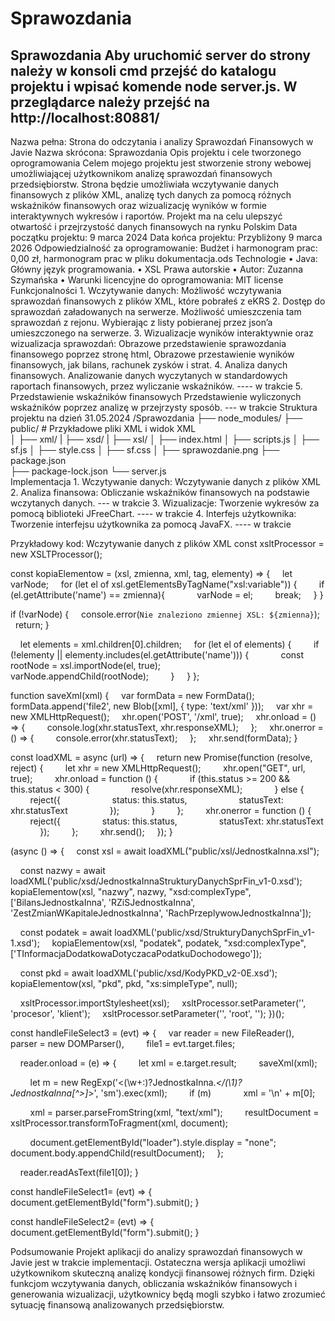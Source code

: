 # Sprawozdania
Sprawozdania
Aby uruchomić server do strony należy w konsoli cmd przejść do katalogu projektu i wpisać komende node server.js. W przeglądarce należy przejść na http://localhost:80881/
------------------------------------------------------------------------------------------------------------------------------------------------------------------------------------------------
Nazwa pełna: Strona do odczytania i analizy Sprawozdań Finansowych w Javie
Nazwa skrócona: Sprawozdania
Opis projektu i cele tworzonego oprogramowania
Celem mojego projektu jest stworzenie strony webowej umożliwiającej użytkownikom analizę sprawozdań finansowych przedsiębiorstw. Strona będzie umożliwiała wczytywanie danych finansowych z plików XML, analizę tych danych za pomocą różnych wskaźników finansowych oraz wizualizację wyników w formie interaktywnych wykresów i raportów. Projekt ma na celu ulepszyć otwartość i przejrzystość danych finansowych na rynku Polskim
Data początku projektu: 9 marca 2024
Data końca projektu: Przybliżony 9 marca 2026
Odpowiedzialność za oprogramowanie:
Budżet i harmonogram prac: 0,00 zł, harmonogram prac w pliku dokumentacja.ods
Technologie
    • Java: Główny język programowania.
    • XSL
Prawa autorskie
    • Autor: Zuzanna Szymańska
    • Warunki licencyjne do oprogramowania: MIT license  
Funkcjonalności
    1. Wczytywanie danych: Możliwość wczytywania sprawozdań finansowych z plików XML, które pobrałeś z eKRS
    2. Dostęp do sprawozdań załadowanych na serwerze. Możliwość umieszczenia tam sprawozdań z rejonu. Wybierając z listy pobieranej przez json’a umieszczonego na serwerze. 
    3. Wizualizacje wyników interaktywnie oraz wizualizacja sprawozdań:
       Obrazowe przedstawienie sprawozdania finansowego poprzez stronę html,
       Obrazowe przestawienie wyników finansowych, jak bilans, rachunek zysków i strat.
    4. Analiza danych finansowych.
       Analizowanie danych wyczytanych w standardowych raportach finansowych, przez wyliczanie wskaźników. ---- w trakcie 
    5. Przedstawienie wskaźników finansowych
       Przedstawienie wyliczonych wskaźników poprzez analizę w przejrzysty sposób.  --- w trakcie
Struktura projektu na dzień 31.05.2024 
/Sprawozdania
├── node_modules/
├── public/                 # Przykładowe pliki XML i widok XML   
│   ├── xml/
|   ├── xsd/
|   ├── xsl/
│   ├── index.html
│   ├── scripts.js
│   ├── sf.js
│   ├── style.css
│   ├── sf.css
│   ├── sprawozdanie.png
├── package.json                    
├── package-lock.json 
└── server.js                  
Implementacja
    1. Wczytywanie danych: Wczytywanie danych z plików XML 
    2. Analiza finansowa: Obliczanie wskaźników finansowych na podstawie wczytanych danych. --- w trakcie
    3. Wizualizacje: Tworzenie wykresów za pomocą biblioteki JFreeChart. ---- w trakcie
    4. Interfejs użytkownika: Tworzenie interfejsu użytkownika za pomocą JavaFX. ---- w trakcie

    
Przykładowy kod: Wczytywanie danych z plików XML 
const xsltProcessor = new XSLTProcessor();

const kopiaElementow = (xsl, zmienna, xml, tag, elementy) => {
    let varNode;
    for (let el of xsl.getElementsByTagName("xsl:variable")) {
        if (el.getAttribute('name') == zmienna){
            varNode = el;
        break;
    }
}

if (!varNode) {
    console.error(`Nie znaleziono zmiennej XSL: ${zmienna}`);
    return;
}

    let elements = xml.children[0].children;
    for (let el of elements) {
        if (!elementy || elementy.includes(el.getAttribute('name'))) {
            const rootNode = xsl.importNode(el, true);
            varNode.appendChild(rootNode);
        }
    }
};

function saveXml(xml) {
    var formData = new FormData();
    formData.append('file2', new Blob([xml], { type: 'text/xml' }));
    var xhr = new XMLHttpRequest();
    xhr.open('POST', '/xml', true);
    xhr.onload = () => {
        console.log(xhr.statusText, xhr.responseXML);
    };
    xhr.onerror = () => {
        console.error(xhr.statusText);
    };
    xhr.send(formData);
}

const loadXML = async (url) => {
    return new Promise(function (resolve, reject) {
        let xhr = new XMLHttpRequest();
        xhr.open("GET", url, true);
        xhr.onload = function () {
            if (this.status >= 200 && this.status < 300) {
                resolve(xhr.responseXML);
            } else {
                reject({
                    status: this.status,
                    statusText: xhr.statusText
                });
            }
        };
        xhr.onerror = function () {
            reject({
                status: this.status,
                statusText: xhr.statusText
            });
        };
        xhr.send();
    });
}

(async () => {
    const xsl = await loadXML("public/xsl/JednostkaInna.xsl");

    const nazwy = await loadXML('public/xsd/JednostkaInnaStrukturyDanychSprFin_v1-0.xsd');
    kopiaElementow(xsl, "nazwy", nazwy, "xsd:complexType", ['BilansJednostkaInna', 'RZiSJednostkaInna', 'ZestZmianWKapitaleJednostkaInna', 'RachPrzeplywowJednostkaInna']);

    const podatek = await loadXML('public/xsd/StrukturyDanychSprFin_v1-1.xsd');
    kopiaElementow(xsl, "podatek", podatek, "xsd:complexType", ['TInformacjaDodatkowaDotyczacaPodatkuDochodowego']);

    const pkd = await loadXML('public/xsd/KodyPKD_v2-0E.xsd');
    kopiaElementow(xsl, "pkd", pkd, "xs:simpleType", null);

    xsltProcessor.importStylesheet(xsl);
    xsltProcessor.setParameter('', 'procesor', 'klient');
    xsltProcessor.setParameter('', 'root', '');
})();

const handleFileSelect3 = (evt) => {
    var reader = new FileReader(),
        parser = new DOMParser(),
        file1 = evt.target.files;

    reader.onload = (e) => {
        let xml = e.target.result;
        saveXml(xml);

        let m = new RegExp('<(\\w+:)?JednostkaInna.*</(\\1)?JednostkaInna[^>]*>', 'sm').exec(xml);
        if (m)
            xml = '<?xml version="1.0" encoding="UTF-8"?>\n' + m[0];

        xml = parser.parseFromString(xml, "text/xml");
        resultDocument = xsltProcessor.transformToFragment(xml, document);

        document.getElementById("loader").style.display = "none";
        document.body.appendChild(resultDocument);
    };

    reader.readAsText(file1[0]);
}


const handleFileSelect1= (evt) => {
    document.getElementById("form").submit();
}

const handleFileSelect2= (evt) => {
    document.getElementById("form").submit();
}

Podsumowanie
Projekt aplikacji do analizy sprawozdań finansowych w Javie jest w trakcie implementacji. Ostateczna wersja aplikacji umożliwi użytkownikom skuteczną analizę kondycji finansowej różnych firm. Dzięki funkcjom wczytywania danych, obliczania wskaźników finansowych i generowania wizualizacji, użytkownicy będą mogli szybko i łatwo zrozumieć sytuację finansową analizowanych przedsiębiorstw. 
